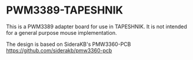 # PWM3389-TAPESHNIK

This is a PWM3389 adapter board for use in TAPESHNIK. It is not intended for a general purpose mouse implementation.

The design is based on SideraKB's PMW3360-PCB https://github.com/siderakb/pmw3360-pcb


